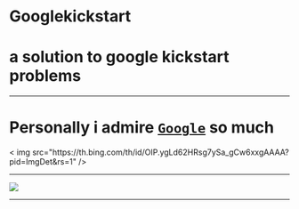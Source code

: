# Googlekickstart
<h1>a solution to google kickstart problems</h1>
<hr>

<h1>Personally i admire <code><a href="https://www.google.com/">Google</a></code> so much</h1>
< img src="https://th.bing.com/th/id/OIP.ygLd62HRsg7ySa_gCw6xxgAAAA?pid=ImgDet&rs=1"
/>
<hr>
<img src="https://th.bing.com/th/id/OIP.c2QYz0MzI6XKZ6qwwaaH-AHaDG?pid=ImgDet&rs=1"
/>
<hr>
